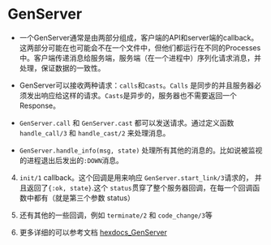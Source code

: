 # GenServer

- 一个GenServer通常是由两部分组成，客户端的API和server端的callback。这两部分可能在也可能会不在一个文件中，但他们都运行在不同的Processes中。客户端传递消息给服务端，服务端（在一个进程中）序列化请求消息，并处理，保证数据的一致性。

- GenServer可以接收两种请求：`calls`和`casts`。`Calls` 是同步的并且服务器必须发出响应给这样的请求。`Casts`是异步的，服务器也不需要返回一个Response。

- `GenServer.call` 和 `GenServer.cast` 都可以发送请求。通过定义函数`handle_call/3` 和 `handle_cast/2` 来处理消息。

- `GenServer.handle_info(msg, state)` 处理所有其他的消息的。比如说被监视的进程退出后发出的`:DOWN`消息。

4. `init/1` callback。这个回调是用来响应 `GenServer.start_link/3`请求的， 并且返回了`{:ok, state}`.这个 `status`贯穿了整个服务器回调，在每一个回调函数中都有（就是第三个参数 status）

5. 还有其他的一些回调，例如 `terminate/2` 和 `code_change/3`等

6. 更多详细的可以参考文档 [hexdocs_GenServer](https://hexdocs.pm/elixir/GenServer.html)
